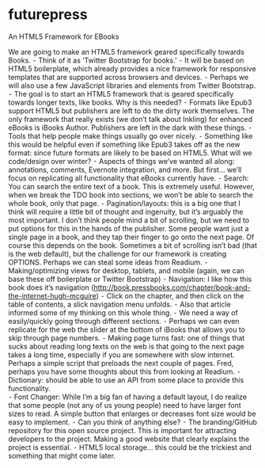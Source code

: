 futurepress
===========

An HTML5 Framework for EBooks

We are going to make an HTML5 framework geared specifically towards Books.
⁃  Think of it as ‘Twitter Bootstrap for books.’
⁃	It will be based on HTML5 boilerplate, which already provides a nice framework for responsive templates that are supported across browsers and devices.
⁃	Perhaps we will also use a few JavaScript libraries and elements from Twitter Bootstrap.
⁃	The goal is to start an HTML5 framework that is geared specifically towards longer texts, like books.
Why is this needed?
⁃	Formats like Epub3 support HTML5 but publishers are left to do the dirty work themselves. The only framework that really exists (we don’t talk about Inkling) for enhanced eBooks is iBooks Author. Publishers are left in the dark with these things.
⁃	Tools that help people make things usually go over nicely. 
⁃	Something like this would be helpful even if something like Epub3 takes off as the new format: since future formats are likely to be based on HTML5. 
What will we code/design over winter?
⁃	Aspects of things we’ve wanted all along: annotations, comments, Evernote integration, and more. But first… we’ll focus on replicating all functionality that eBooks currently have.
  ⁃	Search: You can search the entire text of a book. This is extremely useful. However, when we break the TDO book into sections, we won’t be able to search the whole book, only that page.
  ⁃	Pagination/layouts: this is a big one that I think will require a little bit of thought and ingenuity, but it’s arguably the most important. I don’t think people mind a bit of scrolling, but we need to put options for this in the hands of the publisher. Some people want just a single page in a book, and they tap their finger to go onto the next page. Of course this depends on the book. Sometimes a bit of scrolling isn’t bad (that is the web default), but the challenge for our framework is creating OPTIONS. Perhaps we can steal some ideas from Readium. 
  ⁃	Making/optimizing views for desktop, tablets, and mobile (again, we can base these off boilerplate or Twitter Bootstrap)
  ⁃	Navigation: I like how this book does it’s navigation (http://book.pressbooks.com/chapter/book-and-the-internet-hugh-mcguire)
  ⁃	Click on the chapter, and then click on the table of contents, a slick navigation menu unfolds.
    ⁃	Also that article informed some of my thinking on this whole thing.
    ⁃	We need a way of easily/quickly going through different sections.
    ⁃	Perhaps we can even replicate for the web the slider at the bottom of iBooks that allows you to skip through page numbers. 
  ⁃	Making page turns fast: one of things that sucks about reading long texts on the web is that going to the next page takes a long time, especially if you are somewhere with slow internet. Perhaps a simple script that preloads the next couple of pages. Fred, perhaps you have some thoughts about this from looking at Readium.
  ⁃	Dictionary:  should be able to use an API from some place to provide this functionality.  
  ⁃	Font Changer: While I’m a big fan of having a default layout, I do realize that some people (not any of us young people) need to have larger font sizes to read. A simple button that enlarges or decreases font size would be easy to implement. 
  ⁃	Can you think of anything else?
⁃	The branding/GitHub repository for this open source project. This is important for attracting developers to the project. Making a good website that clearly explains the project is essential. 
⁃	HTML5 local storage… this could be the trickiest and something that might come later.

